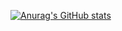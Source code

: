 [![Anurag's GitHub stats](https://github-readme-stats.vercel.app/api?username=7ShIkI3&show_icons=true)](https://github.com/7ShIkI3/github-readme-stats&show_icons=true)

<!---
7ShIkI3/7ShIkI3 is a ✨ special ✨ repository because its `README.md` (this file) appears on your GitHub profile.
You can click the Preview link to take a look at your changes.
--->

